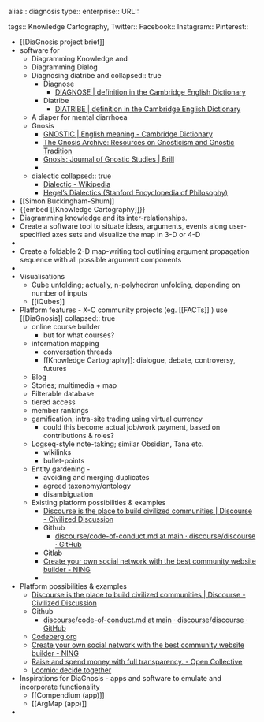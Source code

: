 alias:: diagnosis
type::
enterprise::
URL::

tags:: Knowledge Cartography,
Twitter::
Facebook::
Instagram::
Pinterest::

- [[DiaGnosis project brief]]
- software for
	- Diagramming Knowledge and
	- Diagramming Dialog
	- Diagnosing diatribe and
	  collapsed:: true
		- Diagnose
			- [DIAGNOSE | definition in the Cambridge English Dictionary](https://dictionary.cambridge.org/us/dictionary/english/diagnose)
		- Diatribe
			- [DIATRIBE | definition in the Cambridge English Dictionary](https://dictionary.cambridge.org/us/dictionary/english/diatribe)
	- A diaper for mental diarrhoea
	- Gnosis
		- [GNOSTIC | English meaning - Cambridge Dictionary](https://dictionary.cambridge.org/dictionary/english/gnostic)
		- [The Gnosis Archive: Resources on Gnosticism and Gnostic Tradition](http://gnosis.org/welcome.html)
		- [Gnosis: Journal of Gnostic Studies | Brill](https://brill.com/view/journals/gnos/gnos-overview.xml)
		-
	- dialectic
	  collapsed:: true
		- [Dialectic - Wikipedia](https://en.wikipedia.org/wiki/Dialectic)
		- [Hegel’s Dialectics (Stanford Encyclopedia of Philosophy)](https://plato.stanford.edu/entries/hegel-dialectics/)
- [[Simon Buckingham-Shum]]
- {{embed [[Knowledge Cartography]]}}
- Diagramming knowledge and its inter-relationships.
- Create a software tool to situate ideas, arguments, events along user-specified axes sets and visualize the map in 3-D or 4-D
-
- Create a foldable 2-D map-writing tool outlining argument propagation sequence with all possible argument components
-
- Visualisations
	- Cube unfolding; actually, n-polyhedron unfolding, depending on number of inputs
	- [[iQubes]]
- Platform features - X-C community projects (eg. [[FACTs]] ) use [[DiaGnosis]]
  collapsed:: true
	- online course builder
		- but for what courses?
	- information mapping
		- conversation threads
		- [[Knowledge Cartography]]: dialogue, debate, controversy, futures
	- Blog
	- Stories; multimedia + map
	- Filterable database
	- tiered access
	- member rankings
	- gamification; intra-site trading using virtual currency
		- could this become actual job/work payment, based on contributions & roles?
	- Logseq-style note-taking; similar Obsidian, Tana etc.
		- wikilinks
		- bullet-points
	- Entity gardening -
		- avoiding and merging duplicates
		- agreed taxonomy/ontology
		- disambiguation
	- Existing platform possibilities & examples
		- [Discourse is the place to build civilized communities | Discourse - Civilized Discussion](https://www.discourse.org/)
		- Github
			- [discourse/code-of-conduct.md at main · discourse/discourse · GitHub](https://github.com/discourse/discourse/blob/main/docs/code-of-conduct.md)
		- Gitlab
		- [Create your own social network with the best community website builder - NING](https://www.ning.com/)
		-
- Platform possibilities & examples
	- [Discourse is the place to build civilized communities | Discourse - Civilized Discussion](https://www.discourse.org/)
	- Github
		- [discourse/code-of-conduct.md at main · discourse/discourse · GitHub](https://github.com/discourse/discourse/blob/main/docs/code-of-conduct.md)
	- [Codeberg.org](https://codeberg.org/)
	- [Create your own social network with the best community website builder - NING](https://www.ning.com/)
	- [Raise and spend money with full transparency. - Open Collective](https://opencollective.com/)
	- [Loomio: decide together](https://www.loomio.com/)
- Inspirations for DiaGnosis - apps and software to emulate and incorporate functionality
	- [[Compendium (app)]]
	- [[ArgMap (app)]]
-

